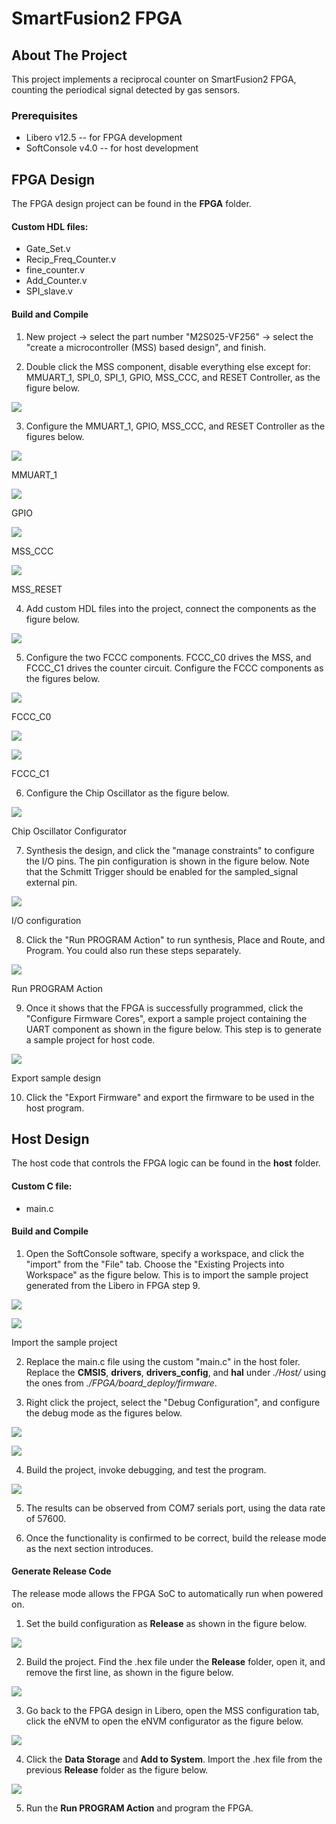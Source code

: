 # SmartFusion2 FPGA

<!-- TABLE OF CONTENTS -->
<!-- ## Table of Contents

* [About the Project](#about-the-project)
  * [Built With](#built-with)
* [Dataset](#dataset)
  * [Synthetic data](#synthetic-data)
  * [Real-case data](#real-case-data)
* [Getting Started](#getting-started)
  * [Prerequisites](#prerequisites)
  * [Installation](#installation)
* [Usage](#usage)
* [Roadmap](#roadmap) -->



<!-- ABOUT THE PROJECT -->
## About The Project

This project implements a reciprocal counter on SmartFusion2 FPGA, counting the periodical signal detected by gas sensors.


### Prerequisites

* Libero v12.5 -- for FPGA development
* SoftConsole v4.0 -- for host development


<!-- GETTING STARTED -->
## FPGA Design

The FPGA design project can be found in the **FPGA** folder.

#### Custom HDL files:

* Gate_Set.v
* Recip_Freq_Counter.v
* fine_counter.v
* Add_Counter.v
* SPI_slave.v

#### Build and Compile

1. New project -> select the part number "M2S025-VF256" -> select the "create a microcontroller (MSS) based design", and finish.

2. Double click the MSS component, disable everything else except for: MMUART_1, SPI_0, SPI_1, GPIO, MSS_CCC, and RESET Controller, as the figure below.

![](https://github.com/onioncc/SF_Counter/blob/main/Figures/1.png)


3. Configure the MMUART_1, GPIO, MSS_CCC, and RESET Controller as the figures below.

![](https://github.com/onioncc/SF_Counter/blob/main/Figures/2.png)

MMUART_1


![](https://github.com/onioncc/SF_Counter/blob/main/Figures/3.png)

GPIO

![](https://github.com/onioncc/SF_Counter/blob/main/Figures/4.png)

MSS_CCC


![](https://github.com/onioncc/SF_Counter/blob/main/Figures/5.png)

MSS_RESET


4. Add custom HDL files into the project, connect the components as the figure below.

![](https://github.com/onioncc/SF_Counter/blob/main/Figures/8.png)


5. Configure the two FCCC components. FCCC_C0 drives the MSS, and FCCC_C1 drives the counter circuit. Configure the FCCC components as the figures below.

![](https://github.com/onioncc/SF_Counter/blob/main/Figures/11.png)

FCCC_C0

![](https://github.com/onioncc/SF_Counter/blob/main/Figures/9.png)

![](https://github.com/onioncc/SF_Counter/blob/main/Figures/10.png)

FCCC_C1

6. Configure the Chip Oscillator as the figure below.

![](https://github.com/onioncc/SF_Counter/blob/main/Figures/12.png)

Chip Oscillator Configurator


7. Synthesis the design, and click the "manage constraints" to configure the I/O pins. The pin configuration is shown in the figure below. Note that the Schmitt Trigger should be enabled for the sampled_signal external pin.

![](https://github.com/onioncc/SF_Counter/blob/main/Figures/13.png)

I/O configuration


8. Click the "Run PROGRAM Action" to run synthesis, Place and Route, and Program. You could also run these steps separately.

![](https://github.com/onioncc/SF_Counter/blob/main/Figures/14.png)

Run PROGRAM Action

9. Once it shows that the FPGA is successfully programmed, click the "Configure Firmware Cores", export a sample project containing the UART component as shown in the figure below.
This step is to generate a sample project for host code.

![](https://github.com/onioncc/SF_Counter/blob/main/Figures/17.png)

Export sample design


10. Click the "Export Firmware" and export the firmware to be used in the host program.


## Host Design

The host code that controls the FPGA logic can be found in the **host** folder.

#### Custom C file:
* main.c

#### Build and Compile

1. Open the SoftConsole software, specify a workspace, and click the "import" from the "File" tab. Choose the "Existing Projects into Workspace" as the figure below. This is to import the sample project generated from the Libero in FPGA step 9.

![](https://github.com/onioncc/SF_Counter/blob/main/Figures/22.png)

![](https://github.com/onioncc/SF_Counter/blob/main/Figures/23.png)

Import the sample project


2. Replace the main.c file using the custom "main.c" in the host foler. Replace the **CMSIS**, **drivers**, **drivers_config**, and **hal** under *./Host/* using the ones from *./FPGA/board_deploy/firmware*.


3. Right click the project, select the "Debug Configuration", and configure the debug mode as the figures below.

![](https://github.com/onioncc/SF_Counter/blob/main/Figures/18.png)

![](https://github.com/onioncc/SF_Counter/blob/main/Figures/19.png)


4. Build the project, invoke debugging, and test the program.

![](https://github.com/onioncc/SF_Counter/blob/main/Figures/21.png)


5. The results can be observed from COM7 serials port, using the data rate of 57600.

6. Once the functionality is confirmed to be correct, build the release mode as the next section introduces.



#### Generate Release Code

The release mode allows the FPGA SoC to automatically run when powered on.

1. Set the build configuration as ****Release**** as shown in the figure below.

![](https://github.com/onioncc/SF_Counter/blob/main/Figures/20.png)


2. Build the project. Find the .hex file under the **Release** folder, open it, and remove the first line, as shown in the figure below.

![](https://github.com/onioncc/SF_Counter/blob/main/Figures/24.png)


3. Go back to the FPGA design in Libero, open the MSS configuration tab, click the eNVM to open the eNVM configurator as the figure below.

![](https://github.com/onioncc/SF_Counter/blob/main/Figures/6.png)

4. Click the **Data Storage** and **Add to System**. Import the .hex file from the previous **Release** folder as the figure below.

![](https://github.com/onioncc/SF_Counter/blob/main/Figures/7.png)


5. Run the **Run PROGRAM Action** and program the FPGA. 




